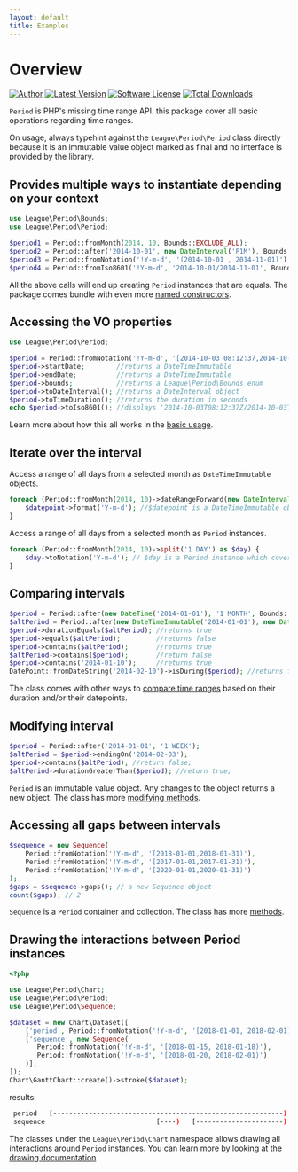 ```yaml
---
layout: default
title: Examples
---
```


# Overview

[![Author](//img.shields.io/badge/author-@nyamsprod-blue.svg?style=flat-square)](//twitter.com/nyamsprod)
[![Latest Version](//img.shields.io/github/release/thephpleague/period.svg?style=flat-square)](//github.com/thephpleague/period/releases)
[![Software License](//img.shields.io/badge/license-MIT-brightgreen.svg?style=flat-square)](LICENSE)
[![Total Downloads](//img.shields.io/packagist/dt/league/period.svg?style=flat-square)](//packagist.org/packages/league/period)

`Period` is PHP's missing time range API. this package cover all basic operations regarding time ranges.

<p class="message-info">On usage, always typehint against the <code>League\Period\Period</code> class directly because it is an immutable value object marked as final and no interface is provided by the library.</p>

## Provides multiple ways to instantiate depending on your context

~~~php
use League\Period\Bounds;
use League\Period\Period;

$period1 = Period::fromMonth(2014, 10, Bounds::EXCLUDE_ALL);
$period2 = Period::after('2014-10-01', new DateInterval('P1M'), Bounds::EXCLUDE_ALL);
$period3 = Period::fromNotation('!Y-m-d', '(2014-10-01 , 2014-11-01)');
$period4 = Period::fromIso8601('!Y-m-d', '2014-10-01/2014-11-01', Bounds::EXCLUDE_ALL);
~~~

All the above calls will end up creating `Period` instances that are equals. The package comes bundle with even more [named constructors](/5.0/period/).

## Accessing the VO properties

~~~php
use League\Period\Period;

$period = Period::fromNotation('!Y-m-d', '[2014-10-03 08:12:37,2014-10-03 08:12:37)');
$period->startDate;        //returns a DateTimeImmutable
$period->endDate;          //returns a DateTimeImmutable
$period->bounds;           //returns a League\Period\Bounds enum
$period->toDateInterval(); //returns a DateInterval object
$period->toTimeDuration(); //returns the duration in seconds
echo $period->toIso8601(); //displays '2014-10-03T08:12:37Z/2014-10-03T09:12:37Z'
~~~

Learn more about how this all works in the [basic usage](/5.0/period/properties/).

## Iterate over the interval

Access a range of all days from a selected month as `DateTimeImmutable` objects.

~~~php
foreach (Period::fromMonth(2014, 10)->dateRangeForward(new DateInterval('P1D')) as $datepoint) {
    $datepoint->format('Y-m-d'); //$datepoint is a DateTimeImmutable object
}
~~~

Access a range of all days from a selected month as `Period` instances.

~~~php
foreach (Period::fromMonth(2014, 10)->split('1 DAY') as $day) {
    $day->toNotation('Y-m-d'); // $day is a Period instance which covers each day of the month.
}
~~~

## Comparing intervals

~~~php
$period = Period::after(new DateTime('2014-01-01'), '1 MONTH', Bounds::INCLUDE_ALL);
$altPeriod = Period::after(new DateTimeImmutable('2014-01-01'), new DateInterval('P1M'), Bounds::EXCLUDE_ALL);
$period->durationEquals($altPeriod); //returns true
$period->equals($altPeriod);         //returns false
$period->contains($altPeriod);       //returns true
$altPeriod->contains($period);       //return false
$period->contains('2014-01-10');     //returns true
DatePoint::fromDateString('2014-02-10')->isDuring($period); //returns false
~~~

The class comes with other ways to [compare time ranges](/5.0/period/comparing/) based on their duration and/or their datepoints.

## Modifying interval

~~~php
$period = Period::after('2014-01-01', '1 WEEK');
$altPeriod = $period->endingOn('2014-02-03');
$period->contains($altPeriod); //return false;
$altPeriod->durationGreaterThan($period); //return true;
~~~

`Period` is an immutable value object. Any changes to the object returns a new object. The class has more [modifying methods](/5.0/period/modifying/).

## Accessing all gaps between intervals

~~~php
$sequence = new Sequence(
    Period::fromNotation('!Y-m-d', '[2018-01-01,2018-01-31)'),
    Period::fromNotation('!Y-m-d', '[2017-01-01,2017-01-31)'),
    Period::fromNotation('!Y-m-d', '[2020-01-01,2020-01-31)')
);
$gaps = $sequence->gaps(); // a new Sequence object
count($gaps); // 2
~~~

`Sequence` is a `Period` container and collection. The class has more [methods](/5.0/sequence/).

## Drawing the interactions between Period instances

~~~php
<?php

use League\Period\Chart;
use League\Period\Period;
use League\Period\Sequence;

$dataset = new Chart\Dataset([
    ['period', Period::fromNotation('!Y-m-d', '[2018-01-01, 2018-02-01)')],
    ['sequence', new Sequence(
       Period::fromNotation('!Y-m-d', '[2018-01-15, 2018-01-18)'),
       Period::fromNotation('!Y-m-d', '[2018-01-20, 2018-02-01)')
    )],
]);
Chart\GanttChart::create()->stroke($dataset);
~~~

results:

~~~bash
 period   [----------------------------------------------------------)
 sequence                            [----)   [----------------------)
~~~

The classes under the `League\Period\Chart` namespace allows drawing all interactions
around `Period` instances. You can learn more by looking at the [drawing documentation](/5.0/chart)

